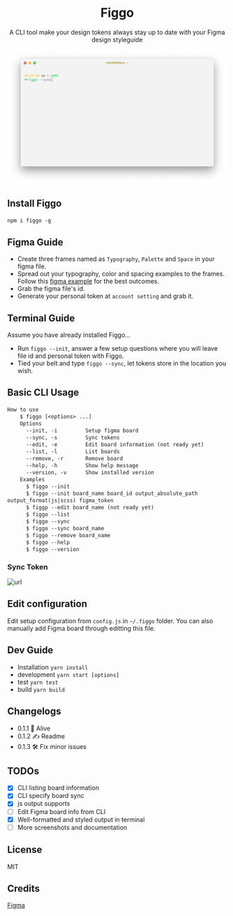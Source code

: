 <h1 align="center">Figgo</h1>
<p align="center">A CLI tool make your design tokens always stay up to date with your Figma design styleguide</p>

![img](assets/cover.png)

## Install Figgo

`npm i figgo -g`

## Figma Guide

- Create three frames named as `Typography`, `Palette` and `Space` in your figma file.
- Spread out your typography, color and spacing examples to the frames. Follow this [figma example](https://www.figma.com/file/ULXceywc0RjE0MFYNgOiZDrl/Figgo) for the best outcomes.
- Grab the figma file's id.
- Generate your personal token at `account setting` and grab it.

## Terminal Guide

Assume you have already installed Figgo...

- Run `figgo --init`, answer a few setup questions where you will leave file id and personal token with Figgo.
- Tied your belt and type `figgo --sync`, let tokens store in the location you wish.

## Basic CLI Usage

```shell
How to use
    $ figgo [<options> ...]
    Options
      --init, -i         Setup figma board
      --sync, -s         Sync tokens
      --edit, -e         Edit board information (not ready yet)
      --list, -l         List boards
      --remove, -r       Remove board
      --help, -h         Show help message
      --version, -v      Show installed version
    Examples
      $ figgo --init
      $ figgo --init board_name board_id output_absolute_path output_format(js|scss) figma_token
      $ figgp --edit board_name (not ready yet)
      $ figgo --list
      $ figgo --sync
      $ figgo --sync board_name
      $ figgo --remove board_name
      $ figgo --help
      $ figgo --version
```

### Sync Token
![url](https://media.giphy.com/media/TgFp4BNx3GMFAay9SJ/giphy.gif)

## Edit configuration

Edit setup configuration from `config.js` in `~/.figgo` folder. You can also manually add Figma board through editting this file.

## Dev Guide

- Installation
  `yarn install`
- development
  `yarn start [options]`
- test
  `yarn test`
- build
  `yarn build`

## Changelogs

- 0.1.1 🚀 Alive
- 0.1.2 ✍️ Readme
- 0.1.3 🛠 Fix minor issues

## TODOs

- [x] CLI listing board information
- [x] CLI specify board sync
- [x] js output supports
- [ ] Edit Figma board info from CLI
- [x] Well-formatted and styled output in terminal
- [ ] More screenshots and documentation

## License

MIT

## Credits

[Figma](https://www.figma.com)

